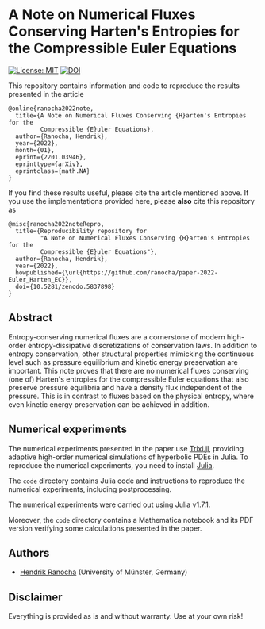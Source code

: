 # A Note on Numerical Fluxes Conserving Harten's Entropies for the Compressible Euler Equations

[![License: MIT](https://img.shields.io/badge/License-MIT-success.svg)](https://opensource.org/licenses/MIT)
[![DOI](https://zenodo.org/badge/DOI/10.5281/zenodo.5837898.svg)](https://doi.org/10.5281/zenodo.5837898)

This repository contains information and code to reproduce the results presented in the article
```
@online{ranocha2022note,
  title={A Note on Numerical Fluxes Conserving {H}arten's Entropies for the
         Compressible {E}uler Equations},
  author={Ranocha, Hendrik},
  year={2022},
  month={01},
  eprint={2201.03946},
  eprinttype={arXiv},
  eprintclass={math.NA}
}
```

If you find these results useful, please cite the article mentioned above. If you
use the implementations provided here, please **also** cite this repository as
```
@misc{ranocha2022noteRepro,
  title={Reproducibility repository for
         "A Note on Numerical Fluxes Conserving {H}arten's Entropies for the
         Compressible {E}uler Equations"},
  author={Ranocha, Hendrik},
  year={2022},
  howpublished={\url{https://github.com/ranocha/paper-2022-Euler_Harten_EC}},
  doi={10.5281/zenodo.5837898}
}
```


## Abstract

Entropy-conserving numerical fluxes are a cornerstone of modern high-order
entropy-dissipative discretizations of conservation laws. In addition to entropy
conservation, other structural properties mimicking the continuous level such as
pressure equilibrium and kinetic energy preservation are important. This note
proves that there are no numerical fluxes conserving (one of) Harten's entropies
for the compressible Euler equations that also preserve pressure equilibria and
have a density flux independent of the pressure. This is in contrast to fluxes
based on the physical entropy, where even kinetic energy preservation can be
achieved in addition.


## Numerical experiments

The numerical experiments presented in the paper use [Trixi.jl](https://github.com/trixi-framework/Trixi.jl),
providing adaptive high-order numerical simulations of hyperbolic PDEs in Julia.
To reproduce the numerical experiments, you need to install [Julia](https://julialang.org/).

The `code` directory contains Julia code and instructions to reproduce the numerical
experiments, including postprocessing.

The numerical experiments were carried out using Julia v1.7.1.

Moreover, the `code` directory contains a Mathematica notebook and its PDF
version verifying some calculations presented in the paper.


## Authors

* [Hendrik Ranocha](https://ranocha.de) (University of Münster, Germany)


## Disclaimer

Everything is provided as is and without warranty. Use at your own risk!
